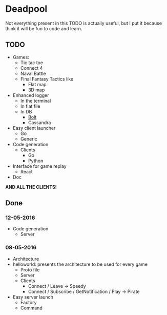 # Deadpool

Not everything present in this TODO is actually useful, but I put it because think it will be fun to code and learn.

## TODO

- Games:
    + Tic tac toe
    + Connect 4
    + Naval Battle
    + Final Fantasy Tactics like
        * Flat map
        * 3D map
- Enhanced logger
    + In the terminal
    + In flat file
    + In DB
        * [Bolt](https://github.com/boltdb/bolt)
        * Cassandra
- Easy client launcher
    + Go
    + Generic
- Code generation
    + Clients
        * Go
        * Python
- Interface for game replay
    + React
- Doc

**AND ALL THE CLIENTS!**

## Done

### 12-05-2016
- Code generation
    + Server

### 08-05-2016
- Architecture
- helloworld: presents the architecture to be used for every game
    + Proto file
    + Server
    + Clients
        * Connect / Leave -> Speedy
        * Connect / Subscribe / GetNotification / Play -> Pirate
- Easy server launch
    + Factory
    + Command
